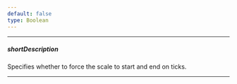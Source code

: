 ```yaml
---
default: false
type: Boolean
---
```

---
##### shortDescription
Specifies whether to force the scale to start and end on ticks.

---
